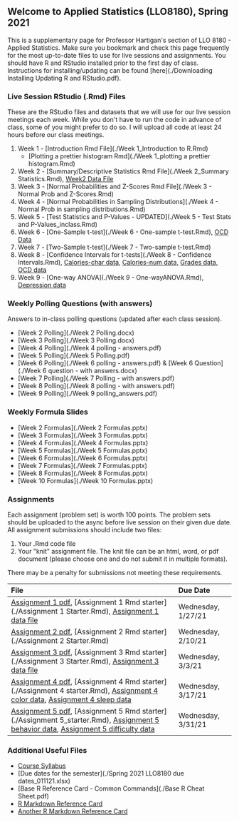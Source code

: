 ## Welcome to Applied Statistics (LLO8180), Spring 2021

This is a supplementary page for Professor Hartigan's section of LLO 8180 - Applied Statistics. Make sure you bookmark and check this page frequently for the most up-to-date files to use for live sessions and assignments. You should have R and RStudio installed prior to the first day of class. Instructions for installing/updating can be found [here](./Downloading Installing Updating R and RStudio.pdf).

### Live Session RStudio (.Rmd) Files
These are the RStudio files and datasets that we will use for our live session meetings each week. While you don't have to run the code in advance of class, some of you might prefer to do so. I will upload all code at least 24 hours before our class meetings.
1. Week 1 - [Introduction Rmd File](./Week 1_Introduction to R.Rmd)
    * [Plotting a prettier histogram Rmd](./Week 1_plotting a prettier histogram.Rmd)
2. Week 2 - [Summary/Descriptive Statistics Rmd File](./Week 2_Summary Statistics.Rmd), [Week2 Data File](./week2data.txt)
3. Week 3 - [Normal Probabilities and Z-Scores Rmd File](./Week 3 - Normal Prob and Z-Scores.Rmd)
4. Week 4 - [Normal Probabilities in Sampling Distributions](./Week 4 - Normal Prob in sampling distributions.Rmd)
5. Week 5 - [Test Statistics and P-Values - UPDATED](./Week 5 - Test Stats and P-Values_inclass.Rmd)
6. Week 6 - [One-Sample t-test](./Week 6 - One-sample t-test.Rmd), [OCD Data](./OCD_data.csv)
7. Week 7 - [Two-Sample t-test](./Week 7 - Two-sample t-test.Rmd)
8. Week 8 - [Confidence Intervals for t-tests](./Week 8 - Confidence Intervals.Rmd), [Calories-char data](./calorieschar.txt), [Calories-num data](./caloriesnum.txt), [Grades data](./grades.txt), [OCD data](./OCD.txt)
9. Week 9 - [One-way ANOVA](./Week 9 - One-wayANOVA.Rmd), [Depression data](./week9_Depression.txt)

### Weekly Polling Questions (with answers)
Answers to in-class polling questions (updated after each class session).
* [Week 2 Polling](./Week 2 Polling.docx)
* [Week 3 Polling](./Week 3 Polling.docx)
* [Week 4 Polling](./Week 4 polling - answers.pdf)
* [Week 5 Polling](./Week 5 Polling.pdf)
* [Week 6 Polling](./Week 6 polling - answers.pdf) & [Week 6 Question](./Week 6 question - with answers.docx)
* [Week 7 Polling](./Week 7 Polling - with answers.pdf)
* [Week 8 Polling](./Week 8 polling - with answers.pdf)
* [Week 9 Polling](./Week 9 polling_answers.pdf)

### Weekly Formula Slides
* [Week 2 Formulas](./Week 2 Formulas.pptx)
* [Week 3 Formulas](./Week 3 Formulas.pptx)
* [Week 4 Formulas](./Week 4 Formulas.pptx)
* [Week 5 Formulas](./Week 5 Formulas.pptx)
* [Week 6 Formulas](./Week 6 Formulas.pptx)
* [Week 7 Formulas](./Week 7 Formulas.pptx)
* [Week 8 Formulas](./Week 8 Formulas.pptx)
* [Week 10 Formulas](./Week 10 Formulas.pptx)

### Assignments
Each assignment (problem set) is worth 100 points. The problem sets should be uploaded to the async before live session on their given due date. All assignment submissions should include two files:
1. Your .Rmd code file
2. Your "knit" assignment file. The knit file can be an html, word, or pdf document (please choose one and do not submit it in multiple formats). 

There may be a penalty for submissions not meeting these requirements.

| File      | Due Date          |
|:-------------|:------------------|
| [Assignment 1 pdf](./Assignment-1.pdf), [Assignment 1 Rmd starter](./Assignment 1 Starter.Rmd), [Assignment 1 data file](./phd.txt) | Wednesday, 1/27/21 |
| [Assignment 2 pdf](./Assignment-2.pdf), [Assignment 2 Rmd starter](./Assignment 2 Starter.Rmd) | Wednesday, 2/10/21 |
| [Assignment 3 pdf](./Assignment-3-Starter.pdf), [Assignment 3 Rmd starter](./Assignment 3 Starter.Rmd), [Assignment 3 data file](./weight.txt) | Wednesday, 3/3/21 |
| [Assignment 4 pdf](./Assignment-4-starter.pdf), [Assignment 4 Rmd starter](./Assignment 4 starter.Rmd), [Assignment 4 color data](./color.txt), [Assignment 4 sleep data](./sleep.txt) | Wednesday, 3/17/21 |
| [Assignment 5 pdf](./Assignment-5.pdf), [Assignment 5 Rmd starter](./Assignment 5_starter.Rmd), [Assignment 5 behavior data](./behavior.txt), [Assignment 5 difficulty data](./difficulty.txt) | Wednesday, 3/31/21 |


### Additional Useful Files
* [Course Syllabus](./llo_8180_syllabus.pdf)
* [Due dates for the semester](./Spring 2021 LLO8180 due dates_011121.xlsx)
* [Base R Reference Card - Common Commands](./Base R Cheat Sheet.pdf)
* [R Markdown Reference Card](./rmarkdown-reference.pdf)
* [Another R Markdown Reference Card](./rmarkdown-cheatsheet.pdf)

